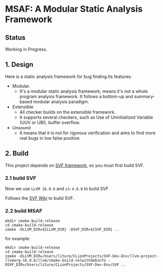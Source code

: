 # MSAF: A Modular Static Analysis Framework

## Status
Working in Progress.

## 1. Design
Here is a static analysis framework for bug finding.Its features:
- Modular.
  - It's a modular static analysis framework, means it's not a whole program analysis framework. It follows a bottom-up and summary-based modular analysis paradigm.
- Extensible
  - All checker builds on the extensible framework.
  - It supports several checkers, such as Use of Uninitialized Variable (UUV or UBI), buffer overflow.
- Unsound
  - It means that it is not for rigorous verification and aims to find more real bugs in low false positive.

## 2. Build
This project depends on [SVF framework](https://github.com/SVF-tools/SVF), so you must first build SVF.

### 2.1 build SVF
Now we use `LLVM 16.0.6` and `z3-4.8.8` to build SVF

Follows the [SVF Wiki](https://github.com/svf-tools/SVF/wiki/Setup-Guide#getting-started) to build SVF.

### 2.2 build MSAF

```shell
mkdir cmake-build-release
cd cmake-build-release
cmake -DLLVM_DIR=${LLVM_DIR} -DSVF_DIR=${SVF_DIR} .. 
```

for example:
```shell
mkdir cmake-build-release
cd cmake-build-release
cmake -DLLVM_DIR=/Users/liture/CLionProjects/SVF-Dev-Env/llvm-project-llvmorg-16.0.6/llvm/cmake-build-relwithdebinfo -DSVF_DIR=/Users/liture/CLionProjects/SVF-Dev-Env/SVF .. 
```
